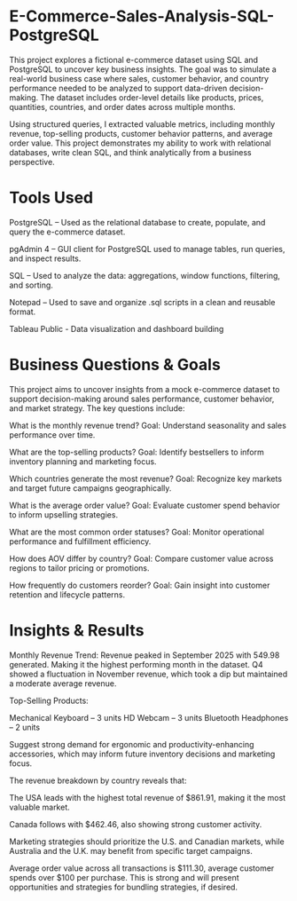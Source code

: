 # E-Commerce-Sales-Analysis-SQL-PostgreSQL
This project explores a fictional e-commerce dataset using SQL and PostgreSQL to uncover key business insights. The goal was to simulate a real-world business case where sales, customer behavior, and country performance needed to be analyzed to support data-driven decision-making. The dataset includes order-level details like products, prices, quantities, countries, and order dates across multiple months.

Using structured queries, I extracted valuable metrics, including monthly revenue, top-selling products, customer behavior patterns, and average order value. This project demonstrates my ability to work with relational databases, write clean SQL, and think analytically from a business perspective.

# Tools Used
PostgreSQL – Used as the relational database to create, populate, and query the e-commerce dataset.

pgAdmin 4 – GUI client for PostgreSQL used to manage tables, run queries, and inspect results.

SQL – Used to analyze the data: aggregations, window functions, filtering, and sorting.

Notepad – Used to save and organize .sql scripts in a clean and reusable format.

Tableau Public - Data visualization and dashboard building


#  Business Questions & Goals
This project aims to uncover insights from a mock e-commerce dataset to support decision-making around sales performance, customer behavior, and market strategy. 
The key questions include:

What is the monthly revenue trend?
Goal: Understand seasonality and sales performance over time.

What are the top-selling products?
Goal: Identify bestsellers to inform inventory planning and marketing focus.

Which countries generate the most revenue?
Goal: Recognize key markets and target future campaigns geographically.

What is the average order value?
Goal: Evaluate customer spend behavior to inform upselling strategies.

What are the most common order statuses?
Goal: Monitor operational performance and fulfillment efficiency.

How does AOV differ by country?
Goal: Compare customer value across regions to tailor pricing or promotions.

How frequently do customers reorder?
Goal: Gain insight into customer retention and lifecycle patterns.

# Insights & Results 
Monthly Revenue Trend: Revenue peaked in September 2025 with 549.98 generated. Making it the highest performing month in the dataset.
Q4 showed a fluctuation in November revenue, which took a dip but maintained a moderate average revenue.

Top-Selling Products:

Mechanical Keyboard – 3 units
HD Webcam – 3 units
Bluetooth Headphones – 2 units

Suggest strong demand for ergonomic and productivity-enhancing accessories, which may inform future inventory decisions and marketing focus.

The revenue breakdown by country reveals that:

The USA leads with the highest total revenue of $861.91, making it the most valuable market.

Canada follows with $462.46, also showing strong customer activity.

Marketing strategies should prioritize the U.S. and Canadian markets, while Australia and the U.K. may benefit from specific target campaigns.

Average order value across all transactions is $111.30, average customer spends over $100 per purchase. This is strong and will present opportunities and strategies for bundling strategies, if desired. 





